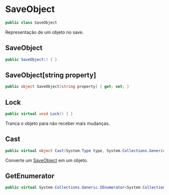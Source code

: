# SaveObject
```csharp
public class SaveObject
```
Representação de um objeto no save.<br />
## SaveObject
```csharp
public SaveObject() { }
```
## SaveObject[string property]
```csharp
public object SaveObject[string property] { get; set; } 
```
## Lock
```csharp
public virtual void Lock() { }
```
Tranca o objeto para não receber mais mudanças.<br />
## Cast
```csharp
public virtual object Cast(System.Type type, System.Collections.Generic.Dictionary<Claw.Save.ISaveValue,object> references) { }
```
Converte um [SaveObject](/API/Claw/Save/SaveObject.md#SaveObject) em um objeto.<br />
## GetEnumerator
```csharp
public virtual System.Collections.Generic.IEnumerator<System.Collections.Generic.KeyValuePair<string,object>> GetEnumerator() { }
```
